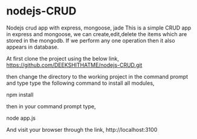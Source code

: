 # nodejs-CRUD
Nodejs crud app with express, mongoose, jade
This is a simple CRUD app in express and mongoose, we can create,edit,delete the items which are stored in the mongodb. 
If we perform any one operation then it also appears in database.

At first clone the project using the below link,
https://github.com/DEEKSHITHATME/nodejs-CRUD.git

then change the directory to the working project in the command prompt and type type the following command to install all modules,

npm install

then in your command prompt type,

node app.js

And visit your browser through the link,
http://localhost:3100
